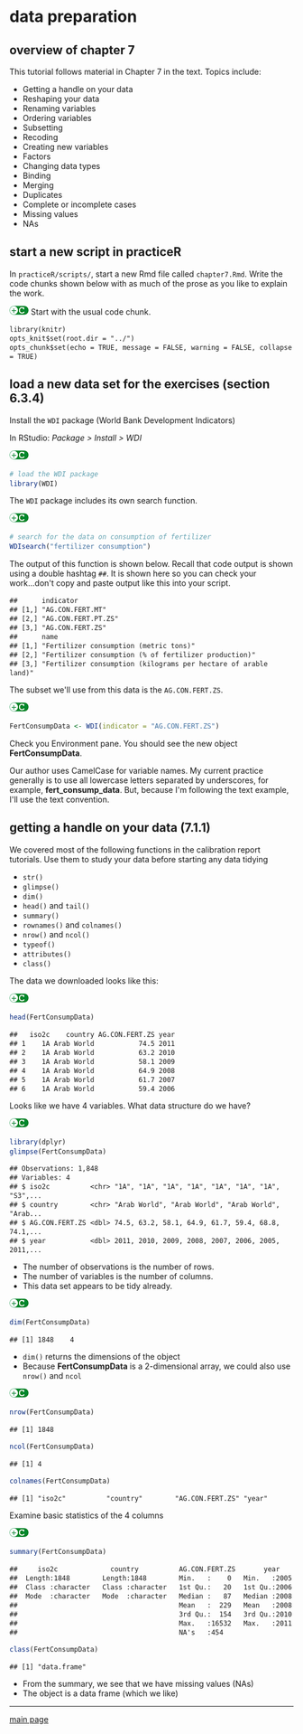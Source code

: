 
data preparation
================

overview of chapter 7
---------------------

This tutorial follows material in Chapter 7 in the text. Topics include:

-   Getting a handle on your data
-   Reshaping your data
-   Renaming variables
-   Ordering variables
-   Subsetting
-   Recoding
-   Creating new variables
-   Factors
-   Changing data types
-   Binding
-   Merging
-   Duplicates
-   Complete or incomplete cases
-   Missing values
-   NAs

start a new script in practiceR
-------------------------------

In `practiceR/scripts/`, start a new Rmd file called `chapter7.Rmd`. Write the code chunks shown below with as much of the prose as you like to explain the work.

![](../resources/images/code-icon.png) Start with the usual code chunk.

    library(knitr)
    opts_knit$set(root.dir = "../")
    opts_chunk$set(echo = TRUE, message = FALSE, warning = FALSE, collapse = TRUE)

load a new data set for the exercises (section 6.3.4)
-----------------------------------------------------

Install the `WDI` package (World Bank Development Indicators)

In RStudio: *Package &gt; Install &gt; WDI*

![](../resources/images/code-icon.png)

``` r
# load the WDI package 
library(WDI)
```

The `WDI` package includes its own search function.

![](../resources/images/code-icon.png)

``` r
# search for the data on consumption of fertilizer
WDIsearch("fertilizer consumption") 
```

The output of this function is shown below. Recall that code output is shown using a double hashtag `##`. It is shown here so you can check your work...don't copy and paste output like this into your script.

    ##      indicator          
    ## [1,] "AG.CON.FERT.MT"   
    ## [2,] "AG.CON.FERT.PT.ZS"
    ## [3,] "AG.CON.FERT.ZS"   
    ##      name                                                           
    ## [1,] "Fertilizer consumption (metric tons)"                         
    ## [2,] "Fertilizer consumption (% of fertilizer production)"          
    ## [3,] "Fertilizer consumption (kilograms per hectare of arable land)"

The subset we'll use from this data is the `AG.CON.FERT.ZS`.

![](../resources/images/code-icon.png)

``` r
FertConsumpData <- WDI(indicator = "AG.CON.FERT.ZS")
```

Check you Environment pane. You should see the new object **FertConsumpData**.

Our author uses CamelCase for variable names. My current practice generally is to use all lowercase letters separated by underscores, for example, **fert\_consump\_data**. But, because I'm following the text example, I'll use the text convention.

getting a handle on your data (7.1.1)
-------------------------------------

We covered most of the following functions in the calibration report tutorials. Use them to study your data before starting any data tidying

-   `str()`
-   `glimpse()`
-   `dim()`
-   `head()` and `tail()`
-   `summary()`
-   `rownames()` and `colnames()`
-   `nrow()` and `ncol()`
-   `typeof()`
-   `attributes()`
-   `class()`

The data we downloaded looks like this:

![](../resources/images/code-icon.png)

``` r
head(FertConsumpData)
```

    ##   iso2c    country AG.CON.FERT.ZS year
    ## 1    1A Arab World           74.5 2011
    ## 2    1A Arab World           63.2 2010
    ## 3    1A Arab World           58.1 2009
    ## 4    1A Arab World           64.9 2008
    ## 5    1A Arab World           61.7 2007
    ## 6    1A Arab World           59.4 2006

Looks like we have 4 variables. What data structure do we have?

![](../resources/images/code-icon.png)

``` r
library(dplyr)
glimpse(FertConsumpData)
```

    ## Observations: 1,848
    ## Variables: 4
    ## $ iso2c          <chr> "1A", "1A", "1A", "1A", "1A", "1A", "1A", "S3",...
    ## $ country        <chr> "Arab World", "Arab World", "Arab World", "Arab...
    ## $ AG.CON.FERT.ZS <dbl> 74.5, 63.2, 58.1, 64.9, 61.7, 59.4, 68.8, 74.1,...
    ## $ year           <dbl> 2011, 2010, 2009, 2008, 2007, 2006, 2005, 2011,...

-   The number of observations is the number of rows.
-   The number of variables is the number of columns.
-   This data set appears to be tidy already.

![](../resources/images/code-icon.png)

``` r
dim(FertConsumpData)
```

    ## [1] 1848    4

-   `dim()` returns the dimensions of the object
-   Because **FertConsumpData** is a 2-dimensional array, we could also use `nrow()` and `ncol`

![](../resources/images/code-icon.png)

``` r
nrow(FertConsumpData)
```

    ## [1] 1848

``` r
ncol(FertConsumpData)
```

    ## [1] 4

``` r
colnames(FertConsumpData)
```

    ## [1] "iso2c"          "country"        "AG.CON.FERT.ZS" "year"

Examine basic statistics of the 4 columns

![](../resources/images/code-icon.png)

``` r
summary(FertConsumpData)
```

    ##     iso2c             country          AG.CON.FERT.ZS       year     
    ##  Length:1848        Length:1848        Min.   :    0   Min.   :2005  
    ##  Class :character   Class :character   1st Qu.:   20   1st Qu.:2006  
    ##  Mode  :character   Mode  :character   Median :   87   Median :2008  
    ##                                        Mean   :  229   Mean   :2008  
    ##                                        3rd Qu.:  154   3rd Qu.:2010  
    ##                                        Max.   :16532   Max.   :2011  
    ##                                        NA's   :454

``` r
class(FertConsumpData)
```

    ## [1] "data.frame"

-   From the summary, we see that we have missing values (NAs)
-   The object is a data frame (which we like)

------------------------------------------------------------------------

[main page](../README.md)
